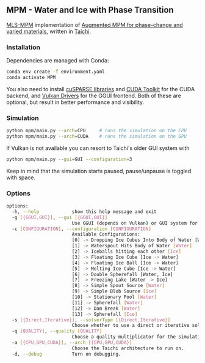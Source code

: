## MPM - Water and Ice with Phase Transition
[MLS-MPM](https://dl.acm.org/doi/10.1145/3197517.3201293) implementation of [Augmented MPM for phase-change and varied materials](https://dl.acm.org/doi/10.1145/2601097.2601176), written in [Taichi](https://www.taichi-lang.org/).


### Installation
Dependencies are managed with Conda:
```bash
conda env create -f environment.yaml
conda activate MPM
```
You also need to install [cuSPARSE libraries](https://pypi.org/project/nvidia-cusparse-cu12/) and [CUDA Toolkit](https://developer.nvidia.com/cuda-downloads) for the CUDA backend,
and [Vulkan Drivers](https://developer.nvidia.com/vulkan-driver) for the GGUI frontend. Both of these are optional, but result in better performance and visibility.


### Simulation
```bash
python mpm/main.py --arch=CPU     # runs the simulation on the CPU
python mpm/main.py --arch=CUDA    # runs the simulation on the GPU
```

If Vulkan is not available you can resort to Taichi's older GUI system with
```bash
python mpm/main.py --gui=GUI --configuration=3
```
Keep in mind that the simulation starts paused, pause/unpause is toggled with space.


### Options
<!-- Run the simulation with `python mpm/main.py`, or on the CUDA backend with `python mpm/main.py --arch=CUDA`, the GGUI frontend needs Vulkan, -->
<!-- if this is not available you can resort to `python mpm/main.py --gui=GUI` -->

```bash
options:
  -h, --help            show this help message and exit
  -g [{GGUI,GUI}], --gui [{GGUI,GUI}]
                        Use GGUI (depends on Vulkan) or GUI system for the simulation.
  -c [CONFIGURATION], --configuration [CONFIGURATION]
                        Available Configurations:
                        [0] -> Dropping Ice Cubes Into Body of Water [Water, Ice]
                        [1] -> Waterspout Hits Body of Water [Water]
                        [2] -> Iceballs hitting each other [Ice]
                        [3] -> Floating Ice Cube [Ice -> Water]
                        [4] -> Floating Ice Ball [Ice -> Water]
                        [5] -> Melting Ice Cube [Ice -> Water]
                        [6] -> Double Spherefall [Water, Ice]
                        [7] -> Freezing Lake [Water -> Ice]
                        [8] -> Simple Spout Source [Water]
                        [9] -> Simple Blob Source [Ice]
                        [10] -> Stationary Pool [Water]
                        [11] -> Spherefall [Water]
                        [12] -> Dam Break [Water]
                        [13] -> Spherefall [Ice]
  -s [{Direct,Iterative}], --solverType [{Direct,Iterative}]
                        Choose whether to use a direct or iterative solver for the pressure and heat systems.
  -q [QUALITY], --quality [QUALITY]
                        Choose a quality multiplicator for the simulation (higher is better).
  -a [{CPU,GPU,CUDA}], --arch [{CPU,GPU,CUDA}]
                        Choose the Taichi architecture to run on.
  -d, --debug           Turn on debugging.
```
